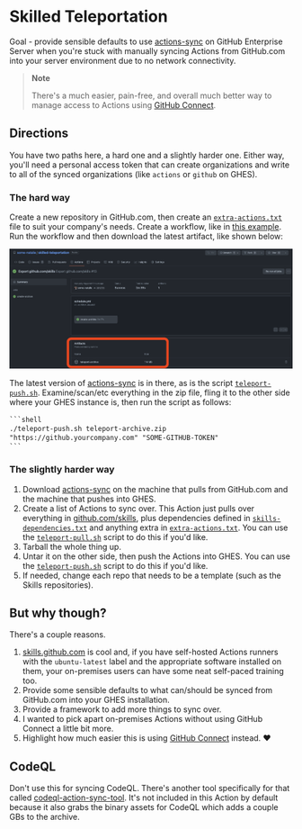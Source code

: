 # Skilled Teleportation

Goal - provide sensible defaults to use [actions-sync](https://github.com/actions/actions-sync) on GitHub Enterprise Server when you're stuck with manually syncing Actions from GitHub.com into your server environment due to no network connectivity.

> **Note**
>
> There's a much easier, pain-free, and overall much better way to manage access to Actions using [GitHub Connect](https://docs.github.com/en/enterprise-server@latest/admin/configuration/configuring-github-connect/about-github-connect).

## Directions

You have two paths here, a hard one and a slightly harder one.  Either way, you'll need a personal access token that can create organizations and write to all of the synced organizations (like `actions` or `github` on GHES).

### The hard way

Create a new repository in GitHub.com, then create an [`extra-actions.txt`](extra-actions.txt) file to suit your company's needs.  Create a workflow, like in [this example](.github/workflows/schedule.yml).  Run the workflow and then download the latest artifact, like shown below:

![artifact-download](images/artifact-download.png)

The latest version of [actions-sync](https://github.com/actions/actions-sync) is in there, as is the script [`teleport-push.sh`](scripts/teleport-push.sh).  Examine/scan/etc everything in the zip file, fling it to the other side where your GHES instance is, then run the script as follows:

    ```shell
    ./teleport-push.sh teleport-archive.zip "https://github.yourcompany.com" "SOME-GITHUB-TOKEN"
    ```

### The slightly harder way

1. Download [actions-sync](https://github.com/actions/actions-sync) on the machine that pulls from GitHub.com and the machine that pushes into GHES.
1. Create a list of Actions to sync over.  This Action just pulls over everything in [github.com/skills](https://github.com/skills), plus dependencies defined in [`skills-dependencies.txt`](skills-dependencies.txt) and anything extra in [`extra-actions.txt`](extra-actions.txt).  You can use the [`teleport-pull.sh`](scripts/teleport-pull.sh) script to do this if you'd like.
1. Tarball the whole thing up.
1. Untar it on the other side, then push the Actions into GHES.  You can use the [`teleport-push.sh`](scripts/teleport-push.sh) script to do this if you'd like.
1. If needed, change each repo that needs to be a template (such as the Skills repositories).

## But why though?

There's a couple reasons.

1. [skills.github.com](https://skills.github.com) is cool and, if you have self-hosted Actions runners with the `ubuntu-latest` label and the appropriate software installed on them, your on-premises users can have some neat self-paced training too.
1. Provide some sensible defaults to what can/should be synced from GitHub.com into your GHES installation.
1. Provide a framework to add more things to sync over.
1. I wanted to pick apart on-premises Actions without using GitHub Connect a little bit more.
1. Highlight how much easier this is using [GitHub Connect](https://docs.github.com/en/enterprise-server@latest/admin/configuration/configuring-github-connect/about-github-connect) instead. :heart:

## CodeQL

Don't use this for syncing CodeQL.  There's another tool specifically for that called [codeql-action-sync-tool](https://github.com/github/codeql-action-sync-tool).  It's not included in this Action by default because it also grabs the binary assets for CodeQL which adds a couple GBs to the archive.
